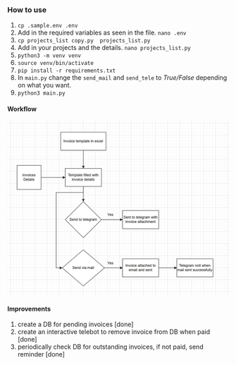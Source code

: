 ### How to use


1. ```cp .sample.env .env```
2. Add in the required variables as seen in the file. ```nano .env```
3. ```cp projects_list copy.py  projects_list.py```
4. Add in your projects and the details. ```nano projects_list.py```
5. ```python3 -m venv venv```
6. ```source venv/bin/activate```
7. ```pip install -r requirements.txt```
8. In `main.py` change the `send_mail` and `send_tele` to *True/False* depending on what you want.
9. ```python3 main.py```



#### Workflow

![Alt text](images/workflow.png)



#### Improvements

1. create a DB for pending invoices [done]
2. create an interactive telebot to remove invoice from DB when paid [done]
3. periodically check DB for outstanding invoices, if not paid, send reminder [done]
